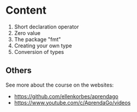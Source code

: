 # Content

1. Short declaration operator
2. Zero value
3. The package "fmt"
4. Creating your own type
5. Conversion of types

## Others

See more about the course on the websites:

- https://github.com/ellenkorbes/aprendago
- https://www.youtube.com/c/AprendaGo/videos
